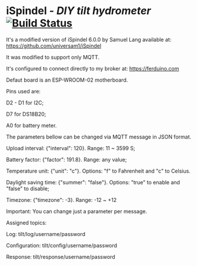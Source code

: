 # iSpindel - *DIY tilt hydrometer*  [![Build Status](https://travis-ci.com/FernandoGarcia/iSpindel-for-MQTT-only.svg?branch=master)](https://travis-ci.com/FernandoGarcia/iSpindel-for-MQTT-only)

It's a modified version of iSpindel 6.0.0 by Samuel Lang available at: <https://github.com/universam1/iSpindel>

It was modified to support only MQTT.

It's configured to connect directly to my broker at: <https://ferduino.com>

Defaut board is an ESP-WROOM-02 motherboard.

Pins used are:

D2 - D1 for I2C;

D7 for DS18B20;

A0 for battery meter.

The parameters bellow can be changed via MQTT message in JSON format.

Upload interval: {"interval": 120}. Range: 11 ~ 3599 S;

Battery factor: {"factor": 191.8}. Range: any value;

Temperature unit: {"unit": "c"}. Options: "f" to Fahrenheit and "c" to Celsius.

Daylight saving time: {"summer": "false"}. Options: "true" to enable and "false" to disable;

Timezone: {"timezone": -3}. Range: -12 ~ +12

Important: You can change just a parameter per message.

Assigned topics:

Log: tilt/log/username/password

Configuration: tilt/config/username/password

Response: tilt/response/username/password

